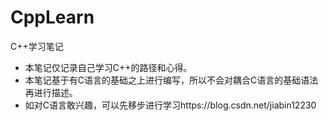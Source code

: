# CppLearn
C++学习笔记

- 本笔记仅记录自己学习C++的路径和心得。
- 本笔记基于有C语言的基础之上进行编写，所以不会对耦合C语言的基础语法再进行描述。
- 如对C语言敢兴趣，可以先移步进行学习https://blog.csdn.net/jiabin12230
